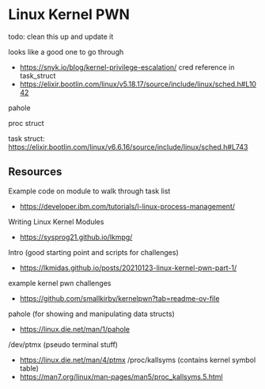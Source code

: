 # Linux Kernel PWN

todo: clean this up and update it

looks like a good one to go through
- https://snyk.io/blog/kernel-privilege-escalation/
cred reference in task_struct
- https://elixir.bootlin.com/linux/v5.18.17/source/include/linux/sched.h#L1042

pahole 

proc struct

task struct: https://elixir.bootlin.com/linux/v6.6.16/source/include/linux/sched.h#L743



## Resources

Example code on module to walk through task list
- https://developer.ibm.com/tutorials/l-linux-process-management/

Writing Linux Kernel Modules
- https://sysprog21.github.io/lkmpg/

Intro (good starting point and scripts for challenges)
- https://lkmidas.github.io/posts/20210123-linux-kernel-pwn-part-1/

example kernel pwn challenges
- https://github.com/smallkirby/kernelpwn?tab=readme-ov-file


pahole (for showing and manipulating data structs)
- https://linux.die.net/man/1/pahole

/dev/ptmx (pseudo terminal stuff)
- https://linux.die.net/man/4/ptmx
/proc/kallsyms (contains kernel symbol table)
- https://man7.org/linux/man-pages/man5/proc_kallsyms.5.html

